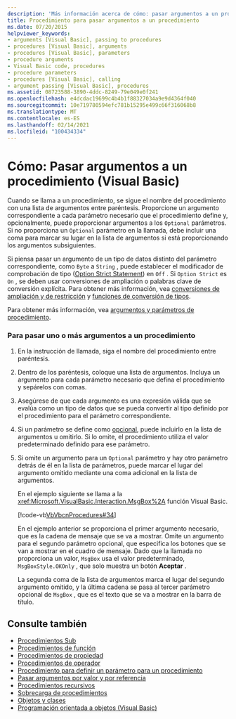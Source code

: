 ```yaml
---
description: 'Más información acerca de cómo: pasar argumentos a un procedimiento (Visual Basic)'
title: Procedimiento para pasar argumentos a un procedimiento
ms.date: 07/20/2015
helpviewer_keywords:
- arguments [Visual Basic], passing to procedures
- procedures [Visual Basic], arguments
- procedures [Visual Basic], parameters
- procedure arguments
- Visual Basic code, procedures
- procedure parameters
- procedures [Visual Basic], calling
- argument passing [Visual Basic], procedures
ms.assetid: 08723588-3890-4ddc-8249-79e049e0f241
ms.openlocfilehash: e4dcdac19699c4b4b1f88327034a9e9d4364f040
ms.sourcegitcommit: 10e719780594efc781b15295e499c66f316068b8
ms.translationtype: MT
ms.contentlocale: es-ES
ms.lasthandoff: 02/14/2021
ms.locfileid: "100434334"
---
```

# <a name="how-to-pass-arguments-to-a-procedure-visual-basic"></a>Cómo: Pasar argumentos a un procedimiento (Visual Basic)

Cuando se llama a un procedimiento, se sigue el nombre del procedimiento con una lista de argumentos entre paréntesis. Proporcione un argumento correspondiente a cada parámetro necesario que el procedimiento define y, opcionalmente, puede proporcionar argumentos a los `Optional` parámetros. Si no proporciona un `Optional` parámetro en la llamada, debe incluir una coma para marcar su lugar en la lista de argumentos si está proporcionando los argumentos subsiguientes.  
  
 Si piensa pasar un argumento de un tipo de datos distinto del parámetro correspondiente, como `Byte` a `String` , puede establecer el modificador de comprobación de tipo ([Option Strict Statement](../../../language-reference/statements/option-strict-statement.md)) en `Off` . Si `Option Strict` es `On` , se deben usar conversiones de ampliación o palabras clave de conversión explícita. Para obtener más información, vea [conversiones de ampliación y de restricción](../data-types/widening-and-narrowing-conversions.md) y [funciones de conversión de tipos](../../../language-reference/functions/type-conversion-functions.md).  
  
 Para obtener más información, vea [argumentos y parámetros de procedimiento](./procedure-parameters-and-arguments.md).  
  
### <a name="to-pass-one-or-more-arguments-to-a-procedure"></a>Para pasar uno o más argumentos a un procedimiento  
  
1. En la instrucción de llamada, siga el nombre del procedimiento entre paréntesis.  
  
2. Dentro de los paréntesis, coloque una lista de argumentos. Incluya un argumento para cada parámetro necesario que defina el procedimiento y sepárelos con comas.  
  
3. Asegúrese de que cada argumento es una expresión válida que se evalúa como un tipo de datos que se pueda convertir al tipo definido por el procedimiento para el parámetro correspondiente.  
  
4. Si un parámetro se define como [opcional](../../../language-reference/modifiers/optional.md), puede incluirlo en la lista de argumentos u omitirlo. Si lo omite, el procedimiento utiliza el valor predeterminado definido para ese parámetro.  
  
5. Si omite un argumento para un `Optional` parámetro y hay otro parámetro detrás de él en la lista de parámetros, puede marcar el lugar del argumento omitido mediante una coma adicional en la lista de argumentos.  
  
     En el ejemplo siguiente se llama a la <xref:Microsoft.VisualBasic.Interaction.MsgBox%2A> función Visual Basic.  
  
     [!code-vb[VbVbcnProcedures#34](~/samples/snippets/visualbasic/VS_Snippets_VBCSharp/VbVbcnProcedures/VB/Class1.vb#34)]  
  
     En el ejemplo anterior se proporciona el primer argumento necesario, que es la cadena de mensaje que se va a mostrar. Omite un argumento para el segundo parámetro opcional, que especifica los botones que se van a mostrar en el cuadro de mensaje. Dado que la llamada no proporciona un valor, `MsgBox` usa el valor predeterminado, `MsgBoxStyle.OKOnly` , que solo muestra un botón **Aceptar** .  
  
     La segunda coma de la lista de argumentos marca el lugar del segundo argumento omitido, y la última cadena se pasa al tercer parámetro opcional de `MsgBox` , que es el texto que se va a mostrar en la barra de título.  
  
## <a name="see-also"></a>Consulte también

- [Procedimientos Sub](./sub-procedures.md)
- [Procedimientos de función](./function-procedures.md)
- [Procedimientos de propiedad](./property-procedures.md)
- [Procedimientos de operador](./operator-procedures.md)
- [Procedimiento para definir un parámetro para un procedimiento](./how-to-define-a-parameter-for-a-procedure.md)
- [Pasar argumentos por valor y por referencia](./passing-arguments-by-value-and-by-reference.md)
- [Procedimientos recursivos](./recursive-procedures.md)
- [Sobrecarga de procedimientos](./procedure-overloading.md)
- [Objetos y clases](../objects-and-classes/index.md)
- [Programación orientada a objetos (Visual Basic)](../../concepts/object-oriented-programming.md)
